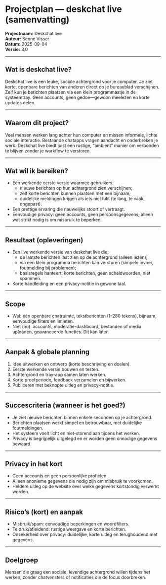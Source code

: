# Projectplan — deskchat live (samenvatting)

**Projectnaam:** Deskchat live  
**Auteur:** Senne Visser  
**Datum:** 2025-09-04  
**Versie:** 3.0

---

<!-- 
Kijk naar pagina 16 van het boek Software Developer en houd je eerst eens aan de inhoudsopgave structuur van dat voorbeeld.
De kopjes en subkopjes die je zo kan overnemen staan daarin. Wat is de reden dat je die niet overneemt?
Op pagina 23 staat een toelichting van de kopjes binnen de projectomschrijving.
Er zitten al een hoop delen in, maar net even anders. Voor je afstuderen raad ik aan om een template document te maken waarin je alle benodigde elementen zet, in de juiste volgorde en met een toelichting wat erin moet.
-->

<!-- Inleiding mis ik -->


<!-- Projectomschrijving -->

<!-- Dit is een stuk resultaat -->
## Wat is deskchat live?
Deskchat live is een leuke, sociale achtergrond voor je computer. Je ziet korte, openbare berichten van anderen direct op je bureaublad verschijnen. Zelf kun je berichten plaatsen via een klein programmaatje in de systeemtray. Geen accounts, geen gedoe—gewoon meelezen en korte updates delen.

---

<!-- Doelen en een deel aanleiding -->
## Waarom dit project?
Veel mensen werken lang achter hun computer en missen informele, lichte sociale interactie. Bestaande chatapps vragen aandacht en onderbreken je werk. Deskchat live biedt juist een rustige, “ambient” manier om verbonden te blijven zonder je workflow te verstoren.

---

<!-- Resultaat -->
## Wat wil ik bereiken?
- Een werkende eerste versie waarmee gebruikers:
  - nieuwe berichten op hun achtergrond zien verschijnen;
  - zelf korte berichten kunnen plaatsen met een bijnaam;
  - duidelijke meldingen krijgen als iets niet lukt (te lang, te vaak, ongepast).
- Een prettige ervaring die nauwelijks stoort of vertraagt.
- Eenvoudige privacy: geen accounts, geen persoonsgegevens; alleen wat strikt nodig is om misbruik te beperken.

---

## Resultaat (opleveringen)
- Een live werkende versie van deskchat live die:
  - de laatste berichten laat zien op de achtergrond (alleen lezen);
  - via een klein programma berichten kan versturen (simpele invoer, foutmelding bij problemen);
  - basisregels hanteert: korte berichten, geen scheldwoorden, niet spammen.
- Korte handleiding en een privacy-notitie in gewone taal.

---

## Scope
- Wel: één openbare chatruimte, tekstberichten (1–280 tekens), bijnaam, eenvoudige filters en limieten.
- Niet (nu): accounts, moderatie-dashboard, bestanden of media uploaden, geavanceerde functies. Dit kan later.

---

## Aanpak & globale planning
1) Idee uitwerken en ontwerp (korte beschrijving en doelen).  
2) Eerste werkende versie bouwen en testen.  
3) Achtergrond en tray-app samen laten werken.  
4) Korte proefperiode, feedback verzamelen en bijwerken.  
5) Publiceren met beknopte uitleg en privacy-notitie.

---

## Succescriteria (wanneer is het goed?)
- Je ziet nieuwe berichten binnen enkele seconden op je achtergrond.
- Berichten plaatsen werkt simpel en betrouwbaar, met duidelijke foutmeldingen.
- Het systeem voelt licht en niet-storend aan tijdens het werken.
- Privacy is begrijpelijk uitgelegd en er worden geen onnodige gegevens bewaard.

---

## Privacy in het kort
- Geen accounts en geen persoonlijke profielen.
- Alleen anonieme gegevens die nodig zijn om misbruik te voorkomen.
- Heldere uitleg op de website over welke gegevens kortstondig verwerkt worden.

---

## Risico’s (kort) en aanpak
- Misbruik/spam: eenvoudige beperkingen en woordfilters.
- Te druk/afleidend: rustige weergave en korte berichten.
- Onzekerheid over privacy: duidelijke, korte uitleg en terughoudend met gegevens.

---

## Doelgroep
Mensen die graag een sociale, levendige achtergrond willen tijdens het werken, zonder chatvensters of notificaties die de focus doorbreken.

